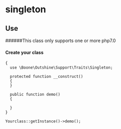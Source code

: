 # singleton

## Use
######This class only supports one or more php7.0

#### Create your class

```class Yourclass
{
  use \Boone\Outshine\Support\Traits\Singleton;

  protected function __construct()
  {
  }
  
  public function demo()
  {
  
  }
}

Yourclass::getInstance()->demo();
```
